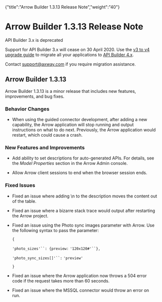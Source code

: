 {"title":"Arrow Builder 1.3.13 Release Note","weight":"40"} 

# Arrow Builder 1.3.13 Release Note

API Builder 3.x is deprecated

Support for API Builder 3.x will cease on 30 April 2020. Use the [v3 to v4 upgrade guide](https://docs.axway.com/bundle/API_Builder_4x_allOS_en/page/api_builder_v3_to_v4_upgrade_guide.html) to migrate all your applications to [API Builder 4.x](https://docs.axway.com/bundle/API_Builder_4x_allOS_en/page/api_builder_getting_started_guide.html).

Contact [support@axway.com](mailto:support@axway.com) if you require migration assistance.

## Arrow Builder 1.3.13

Arrow Builder 1.3.13 is a minor release that includes new features, improvements, and bug fixes.

### Behavior Changes

*   When using the guided connector development, after adding a new capability, the Arrow application will stop running and output instructions on what to do next. Previously, the Arrow application would restart, which could cause a crash.
    

### New Features and Improvements

*   Add ability to set descriptions for auto-generated APIs. For details, see the _Model Properties_ section in the Arrow Admin console.
    
*   Allow Arrow client sessions to end when the browser session ends.
    

### Fixed Issues

*   Fixed an issue where adding \\n to the description moves the content out of the table.
    
*   Fixed an issue where a bizarre stack trace would output after restarting the Arrow project.
    
*   Fixed an issue using the Photo sync images parameter with Arrow. Use the following syntax to pass the parameter:
    
    `{`
    
    `'photo_sizes'``: {preview:` `'120x120#'``},`
    
    `'photo_sync_sizes[]'``:` `'preview'`
    
    `}`
    
*   Fixed an issue where the Arrow application now throws a 504 error code if the request takes more than 60 seconds.
    
*   Fixed an issue where the MSSQL connector would throw an error on run.